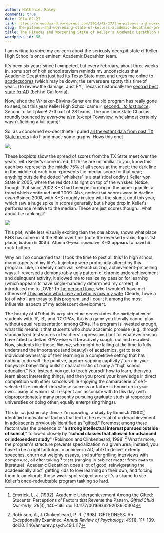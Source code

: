 ```yaml
---
author: Nathaniel Raley
comments: true
date: 2014-02-27
link: https://nrwoodward.wordpress.com/2014/02/27/the-piteous-and-worsening-state-of-kellers-academic-decathlon-program/
slug: the-piteous-and-worsening-state-of-kellers-academic-decathlon-program
title: The Piteous and Worsening State of Keller's Academic Decathlon Program
wordpress_id: 58
---
```


I am writing to voice my concern about the seriously decrepit state of Keller High School's once eminent Academic Decathlon team.   
  
It's been six years since I competed, but every February, about three weeks in, some sort of high school atavism reminds my unconscious that Academic Decathlon just had its Texas State meet and urges me online to [acadecscores](http://demidecscores.gilslotd.com/wiki/Main_Page) (which may be down; the servers are spotty this time of year...) to review the damage. Just FYI, Texas is historically the [second best state for AD](http://en.wikipedia.org/wiki/United_States_Academic_Decathlon_National_Championship) (behind California).  
  
Now, since the Whitaker-Blevins-Saner era the old program has really gone to seed, but this year Keller High School came in [second... _to last place_](http://demidecscores.gilslotd.com/wiki/State/Texas/2014#Large_Schools). Second to last place! 27th out of 28 teams! The one-time State Champs roundly trounced by _everyone else_ (except Townview, who almost certainly wasn't fielding a full team)!  
  
So, as a concerned ex-decathlete I pulled [all the extant data from past TX State meets](http://demidecscores.gilslotd.com/wiki/State/Texas#State_Winners) into R and made some graphs. Hows this one?  

<script src="https://gist.github.com/nathanielraley/9244483.js"></script>  

![](https://nrwoodward.files.wordpress.com/2014/02/f3b5e-adlines.png)]



These boxplots show the spread of scores from the TX State meet over the years, with Keller's score in red. (If these are unfamiliar to you, know this: each box represents the middle 75% of all scores at the meet; the dark line in the middle of each box represents the median score for that year; anything outside the dotted "whiskers" is a statistical oddity.) Keller won State in 2005, where the red dot sits right on top of the whisker. Notice, though, that since 2002 KHS had been performing in the upper quartile, a trend which continued until 2009. Also, notice that scores were in decline _overall_ since 2008, with KHS roughly in step with the slump, until this year, which saw a huge spike in scores generally but a huge drop in Keller's performance relative to the median. These are just scores though... what about the rankings?

  


![](https://nrwoodward.files.wordpress.com/2014/02/b1168-adplace.png)

  
This plot, while less visually exciting than the one above, shows what place KHS has come in at the State over time (note the reversed y-axis; top is 1st place, bottom is 30th). After a 6-year nosedive, KHS appears to have hit rock-bottom.  
  
Why am I so concerned that I took the time to post all this? In high school, many aspects of my life's trajectory were profoundly altered by this program. Like, in deeply nontrivial, self-actualizing, achievement-propelling ways. It reversed a demonstrably ugly pattern of chronic underachievement and delinquent activity, it allowed me to realize my passion for learning (which appears to have single-handedly determined my career), it introduced me to LOVE! To [the person I love](http://blog.lindsaywoodward.com/), who I wouldn't have met otherwise! [This person who I love and who is now my wife](http://blog.lindsaywoodward.com/)! Clearly, I owe a lot of who I am today to this program, and I count it among the most influential aspects of my adolescent development.   
  
The beauty of AD that its very structure necessitates the participation of students with 'A', 'B', and 'C' GPAs; this is a game you literally cannot play without equal representation among GPAs. If a program is invested enough, what this means is that students who show academic promise (e.g., through standardized test scores or teachers' impressions) but for whatever reason have failed to deliver GPA-wise will be actively sought out and recruited. Now, students like these, _like me_, who might be failing at the time to fully understand the importance (and beauty!) of academics, get to take individual ownership of their learning in a competitive setting that has nothing to do with the punitive, agency-sapping captivity / turn-in-your-busywork babysitting bullshit characteristic of many a "high school education." No. Instead, you get to teach yourself how to learn, then you learn about interesting things, and then you prove your knowledge in direct competition with other schools while enjoying the camaraderie of self-selected like-minded kids whose success or failure is bound up in your own...many of whom I still respect and associate with to this day (with disproportionately many presently pursuing graduate study at respected universities or doing other, equally enterprising things).   
  
This is not just empty theory I'm spouting; a study by Emerick (1992)[^1] identified motivational factors that led to the reversal of underachievement in adolescents previously identified as "gifted." Foremost among these factors was the presence of "**a strong intellectual interest pursued outside of school**," followed closely by "**school classes that allowed for advanced or independent study**" (Robinson and Clinkenbeard, 1998).[^2] What's more, the program's structure prevents specialization in a given area; instead, you have to be a right factotum to achieve in AD, able to deliver extemp speeches, churn out weighty essays, and suffer grilling interviews with composure, all after taking 7 tests (ranging in subject matter from math to literature). Academic Decathlon does a lot of good, reinvigorating the academically aloof, getting kids to love learning on their own, and forcing them to ameliorate those weak-spot subject areas; it's a shame to see Keller's once-redoubtable program tanking so hard.   
  
  
  


[^1]:Emerick, L. J. (1992). Academic Underachievement Among the Gifted: Students’ Perceptions of Factors that Reverse the Pattern. _Gifted Child Quarterly_, _36_(3), 140–146. doi:10.1177/001698629203600304

[^2]:Robinson, A., & Clinkenbeard, P. R. (1998). GIFTEDNESS: An Exceptionality Examined. _Annual Review of Psychology_, _49_(1), 117–139. doi:10.1146/annurev.psych.49.1.117   
